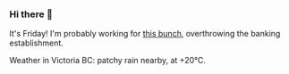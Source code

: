 ### Hi there :wave:

It's Friday! I'm probably working for [this bunch](https://github.com/kohofinancial), overthrowing the banking establishment.

Weather in Victoria BC: patchy rain nearby, at +20°C.
